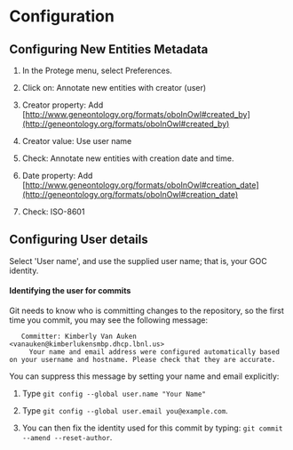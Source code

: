 # Configuration

## Configuring New Entities Metadata

1. In the Protege menu, select Preferences.

2. Click on: Annotate new entities with creator (user) 

3. Creator property: Add [http://www.geneontology.org/formats/oboInOwl#created_by](http://geneontology.org/formats/oboInOwl#created_by)

4. Creator value: Use user name
      
5. Check: Annotate new entities with creation date and time.

6. Date property: Add [http://www.geneontology.org/formats/oboInOwl#creation_date](http://geneontology.org/formats/oboInOwl#creation_date)

7. Check: ISO-8601


## Configuring User details

Select 'User name', and use the supplied user name; that is, your GOC identity.

#### Identifying the user for commits 

Git needs to know who is committing changes to the repository, so the first time you commit, you may see the following message: 

	   Committer: Kimberly Van Auken <vanauken@kimberlukensmbp.dhcp.lbnl.us>
         Your name and email address were configured automatically based on your username and hostname. Please check that they are accurate.
 
You can suppress this message by setting your name and email explicitly:

1. Type ```git config --global user.name "Your Name"```

2. Type ```git config --global user.email you@example.com```. 

3. You can then fix the identity used for this commit by typing: ```git commit --amend --reset-author```.
